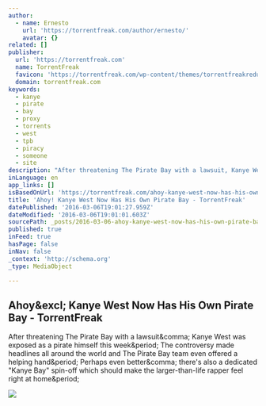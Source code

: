 ```yaml
---
author:
  - name: Ernesto
    url: 'https://torrentfreak.com/author/ernesto/'
    avatar: {}
related: []
publisher:
  url: 'https://torrentfreak.com'
  name: TorrentFreak
  favicon: 'https://torrentfreak.com/wp-content/themes/torrentfreakredux/assets/img/icons/favicon.png'
  domain: torrentfreak.com
keywords:
  - kanye
  - pirate
  - bay
  - proxy
  - torrents
  - west
  - tpb
  - piracy
  - someone
  - site
description: "After threatening The Pirate Bay with a lawsuit, Kanye West was exposed as a pirate himself this week. The controversy made headlines all around the world and The Pirate Bay team even offered a helping hand. Perhaps even better, there's also a dedicated \"Kanye Bay\" spin-off which should make the larger-than-life rapper feel right at home."
inLanguage: en
app_links: []
isBasedOnUrl: 'https://torrentfreak.com/ahoy-kanye-west-now-has-his-own-pirate-bay-160305/'
title: 'Ahoy! Kanye West Now Has His Own Pirate Bay - TorrentFreak'
datePublished: '2016-03-06T19:01:27.959Z'
dateModified: '2016-03-06T19:01:01.603Z'
sourcePath: _posts/2016-03-06-ahoy-kanye-west-now-has-his-own-pirate-bay-torrentfreak.md
published: true
inFeed: true
hasPage: false
inNav: false
_context: 'http://schema.org'
_type: MediaObject

---
```

<article style=""><h1>Ahoy&amp;excl; Kanye West Now Has His Own Pirate Bay - TorrentFreak</h1><p>After threatening The Pirate Bay with a lawsuit&amp;comma; Kanye West was exposed as a pirate himself this week&amp;period; The controversy made headlines all around the world and The Pirate Bay team even offered a helping hand&amp;period; Perhaps even better&amp;comma; there's also a dedicated "Kanye Bay" spin-off which should make the larger-than-life rapper feel right at home&amp;period;</p><img src="https://torrentfreak.com/images/kanyebay.jpg" /></article>